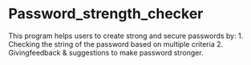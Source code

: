 # Password_strength_checker
This program helps users to create strong and secure passwords by: 1. Checking the string of the password based on  multiple criteria     2.  Givingfeedback &amp; suggestions to make password stronger.
